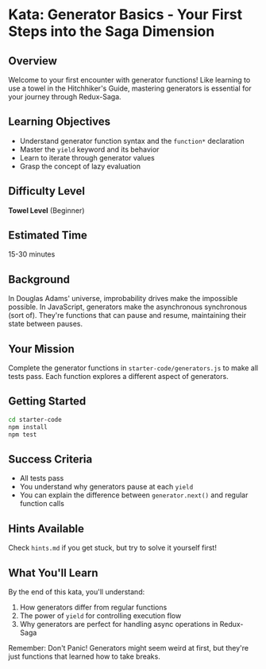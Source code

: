 # Kata: Generator Basics - Your First Steps into the Saga Dimension

## Overview
Welcome to your first encounter with generator functions! Like learning to use a towel in the Hitchhiker's Guide, mastering generators is essential for your journey through Redux-Saga.

## Learning Objectives
- Understand generator function syntax and the `function*` declaration
- Master the `yield` keyword and its behavior
- Learn to iterate through generator values
- Grasp the concept of lazy evaluation

## Difficulty Level
**Towel Level** (Beginner)

## Estimated Time
15-30 minutes

## Background
In Douglas Adams' universe, improbability drives make the impossible possible. In JavaScript, generators make the asynchronous synchronous (sort of). They're functions that can pause and resume, maintaining their state between pauses.

## Your Mission
Complete the generator functions in `starter-code/generators.js` to make all tests pass. Each function explores a different aspect of generators.

## Getting Started
```bash
cd starter-code
npm install
npm test
```

## Success Criteria
- All tests pass
- You understand why generators pause at each `yield`
- You can explain the difference between `generator.next()` and regular function calls

## Hints Available
Check `hints.md` if you get stuck, but try to solve it yourself first!

## What You'll Learn
By the end of this kata, you'll understand:
1. How generators differ from regular functions
2. The power of `yield` for controlling execution flow
3. Why generators are perfect for handling async operations in Redux-Saga

Remember: Don't Panic! Generators might seem weird at first, but they're just functions that learned how to take breaks.